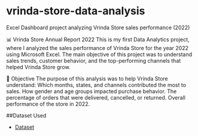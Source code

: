 # vrinda-store-data-analysis
Excel Dashboard project analyzing Vrinda Store sales performance (2022)

📊 Vrinda Store Annual Report 2022
This is my first Data Analytics project, where I analyzed the sales performance of Vrinda Store for the year 2022 using Microsoft Excel.
The main objective of this project was to understand sales trends, customer behavior, and the top-performing channels that helped Vrinda Store grow.

🎯 Objective
The purpose of this analysis was to help Vrinda Store understand:
Which months, states, and channels contributed the most to sales.
How gender and age groups impacted purchase behavior.
The percentage of orders that were delivered, cancelled, or returned.
Overall performance of the store in 2022.

##Dataset Used 
- <a href="https://github.com/omkartech-debug/vrinda-store-data-analysis">Dataset</a>
